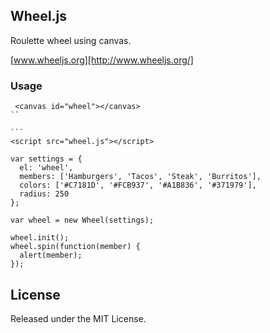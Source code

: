 ## Wheel.js

Roulette wheel using canvas.

[www.wheeljs.org][http://www.wheeljs.org/]

### Usage

```
 <canvas id="wheel"></canvas>
``

```                                                                                                            <script src="wheel.js"></script>
```

```
var settings = {                                                         
  el: 'wheel',                                                           
  members: ['Hamburgers', 'Tacos', 'Steak', 'Burritos'],                 
  colors: ['#C7181D', '#FCB937', '#A1B836', '#371979'],                  
  radius: 250                                                            
};                                                                       
                                                                        
var wheel = new Wheel(settings);                                         
                                                                        
wheel.init();                                                            
wheel.spin(function(member) {                                            
  alert(member);                                                         
});                                                                       
```

## License

Released under the MIT License.


